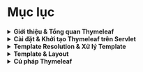 # Mục lục

<details>
<summary><strong>Giới thiệu & Tổng quan Thymeleaf</strong></summary>

-   [Giới thiệu về Thymeleaf](./introduce.md)

</details>

<details>
<summary><strong>Cài đặt & Khởi tạo Thymeleaf trên Servlet</strong></summary>

-   [Hướng dẫn cài đặt Thymeleaf 3.1 với Java Servlet & Maven](./installation.md)

</details>

<details>
<summary><strong>Template Resolution & Xử lý Template</strong></summary>

-   [Cách Thymeleaf xác định và xử lý template](./template-resolution.md)

</details>

<details>
<summary><strong>Template & Layout</strong></summary>

-   [Thymeleaf Template Layout](./template-layout.md)

</details>

<details>
<summary><strong>Cú pháp Thymeleaf</strong></summary>

-   [Bảng tổng hợp cú pháp Thymeleaf](./syntax.md)

</details>
